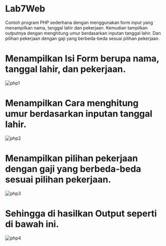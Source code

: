 # Lab7Web
Contoh program PHP sederhana dengan menggunakan form input yang menampilkan nama, tanggal lahir dan pekerjaan. Kemudian tampilkan outputnya dengan menghitung umur berdasarkan inputan tanggal lahir. Dan pilihan pekerjaan dengan gaji yang berbeda-beda sesuai pilihan pekerjaan.

# Menampilkan Isi Form berupa nama, tanggal lahir, dan pekerjaan.

![php1](https://user-images.githubusercontent.com/56376643/117892302-ad03ea00-b2e2-11eb-8492-f2bf38193564.JPG)

# Menampilkan Cara menghitung umur berdasarkan inputan tanggal lahir.

![php2](https://user-images.githubusercontent.com/56376643/117892407-dcb2f200-b2e2-11eb-8f52-95a5377ddb0a.JPG)

# Menampilkan pilihan pekerjaan dengan gaji yang berbeda-beda sesuai pilihan pekerjaan.

![php3](https://user-images.githubusercontent.com/56376643/117892490-0a983680-b2e3-11eb-9c83-8a0b01f2fe17.JPG)

# Sehingga di hasilkan Output seperti di bawah ini.

![php4](https://user-images.githubusercontent.com/56376643/117892635-43381000-b2e3-11eb-8059-8b6211652a38.jpg)
